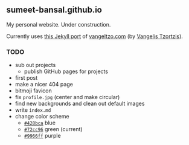 ## sumeet-bansal.github.io

My personal website. Under construction.

Currently uses [this Jekyll port](https://github.com/TaylanTatli/Halve) of [vangeltzo.com](http://vangeltzo.com/) (by [Vangelis Tzortzis](https://github.com/srekoble)).

### TODO
+ sub out projects
	+ publish GitHub pages for projects
+ first post
+ make a nicer 404 page
+ bitmoji favicon
+ fix `profile.jpg` (center and make circular)
+ find new backgrounds and clean out default images
+ write `index.md`
+ change color scheme
	+ [`#428bca`](http://www.color-hex.com/color/428bca) blue
	+ [`#72cc96`](http://www.color-hex.com/color/72cc96) green (current)
	+ [`#9966ff`](http://www.color-hex.com/color/9966ff) purple
